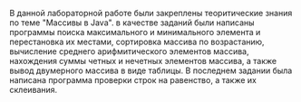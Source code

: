 В данной лабораторной работе были закреплены теоритические знания по теме "Массивы в Java". в качестве заданий были написаны программы 
поиска максимального и минимального элемента и перестановка их местами, сортировка массива по возрастанию, вычисление среднего арифмитического 
элементов массива, нахождения суммы четных и нечетных элементов массива, а также вывод двумерного массива в виде таблицы. В последнем задании 
была написана программа проверки строк на равенство, а также их склеивания. 
